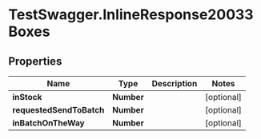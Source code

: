 # TestSwagger.InlineResponse20033Boxes

## Properties

Name | Type | Description | Notes
------------ | ------------- | ------------- | -------------
**inStock** | **Number** |  | [optional] 
**requestedSendToBatch** | **Number** |  | [optional] 
**inBatchOnTheWay** | **Number** |  | [optional] 


